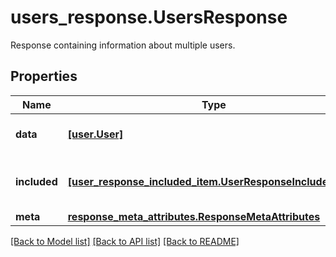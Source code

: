 # users_response.UsersResponse

Response containing information about multiple users.
## Properties
Name | Type | Description | Notes
------------ | ------------- | ------------- | -------------
**data** | [**[user.User]**](User.md) | Array of returned users. | [optional] 
**included** | [**[user_response_included_item.UserResponseIncludedItem]**](UserResponseIncludedItem.md) | Array of objects related to the users. | [optional] 
**meta** | [**response_meta_attributes.ResponseMetaAttributes**](ResponseMetaAttributes.md) |  | [optional] 

[[Back to Model list]](README.md#documentation-for-models) [[Back to API list]](README.md#documentation-for-api-endpoints) [[Back to README]](README.md)


